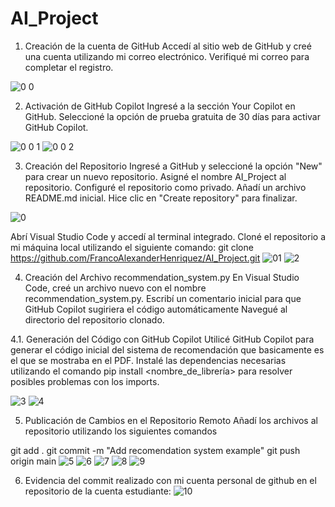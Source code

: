 # AI_Project

1. Creación de la cuenta de GitHub
Accedí al sitio web de GitHub y creé una cuenta utilizando mi correo electrónico.
Verifiqué mi correo para completar el registro.

![0 0](https://github.com/user-attachments/assets/284ecc59-daed-4c94-aef0-154d88175878)

2. Activación de GitHub Copilot
Ingresé a la sección Your Copilot en GitHub.
Seleccioné la opción de prueba gratuita de 30 días para activar GitHub Copilot.

![0 0 1](https://github.com/user-attachments/assets/56929045-11c6-4f8c-a017-fa5eaff0db35)
![0 0 2](https://github.com/user-attachments/assets/e7cf2434-7f8e-4740-aa48-4f25572000d5)


3. Creación del Repositorio
Ingresé a GitHub y seleccioné la opción "New" para crear un nuevo repositorio.
Asigné el nombre AI_Project al repositorio.
Configuré el repositorio como privado.
Añadí un archivo README.md inicial.
Hice clic en "Create repository" para finalizar.

![0](https://github.com/user-attachments/assets/c71a06e7-69a6-4c7a-ad7d-3de390db8525)

Abrí Visual Studio Code y accedí al terminal integrado.
Cloné el repositorio a mi máquina local utilizando el siguiente comando: git clone https://github.com/FrancoAlexanderHenriquez/AI_Project.git
![01](https://github.com/user-attachments/assets/403adbac-31b6-468a-8a07-8acc225c7212)
![2](https://github.com/user-attachments/assets/b6e772b7-614b-4c37-9661-8efabe15d4ed)

4. Creación del Archivo recommendation_system.py
En Visual Studio Code, creé un archivo nuevo con el nombre recommendation_system.py.
Escribí un comentario inicial para que GitHub Copilot sugiriera el código automáticamente
Navegué al directorio del repositorio clonado.

4.1. Generación del Código con GitHub Copilot
Utilicé GitHub Copilot para generar el código inicial del sistema de recomendación que basicamente es el que se mostraba en el PDF.
Instalé las dependencias necesarias utilizando el comando pip install <nombre_de_librería> para resolver posibles problemas con los imports.

![3](https://github.com/user-attachments/assets/73c2a25d-eaf0-48a1-8423-ef2decb74d4b)
![4](https://github.com/user-attachments/assets/87b40ab3-c239-40d3-92bc-4a4ecd214801)


5. Publicación de Cambios en el Repositorio Remoto
Añadí los archivos al repositorio utilizando los siguientes comandos

git add .
git commit -m "Add recomendation system example"
git push origin main
![5](https://github.com/user-attachments/assets/7c9dc9ca-9b45-450c-931d-de5a73af8cfc)
![6](https://github.com/user-attachments/assets/99eb6872-aa88-4a57-af34-f989267da829)
![7](https://github.com/user-attachments/assets/44777d89-f395-4ac0-a675-3cfdeddac8fe)
![8](https://github.com/user-attachments/assets/725f7ce0-01fd-4593-882f-5f6773c3f209)
![9](https://github.com/user-attachments/assets/635a3ce9-fdd8-42bd-ad6c-ad38e5cc5d1c)

6. Evidencia del commit realizado con mi cuenta personal de github en el repositorio de la cuenta estudiante:
   ![10](https://github.com/user-attachments/assets/f3f0d699-915c-49db-bee2-ca63c703327c)


